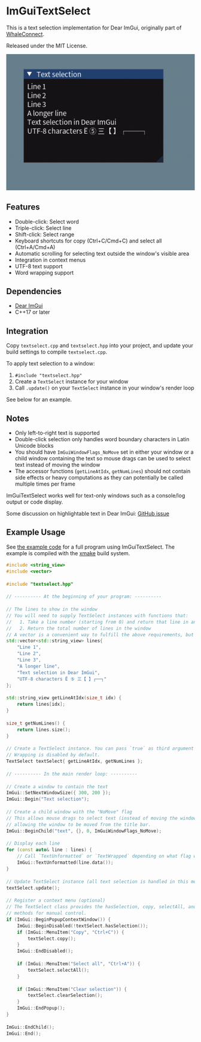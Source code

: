 # ImGuiTextSelect

This is a text selection implementation for Dear ImGui, originally part of [WhaleConnect](https://github.com/WhaleConnect/whaleconnect).

Released under the MIT License.

![Demo](demo.gif)

## Features

- Double-click: Select word
- Triple-click: Select line
- Shift-click: Select range
- Keyboard shortcuts for copy (Ctrl+C/Cmd+C) and select all (Ctrl+A/Cmd+A)
- Automatic scrolling for selecting text outside the window's visible area
- Integration in context menus
- UTF-8 text support
- Word wrapping support

## Dependencies

- [Dear ImGui](https://github.com/ocornut/imgui)
- C++17 or later

## Integration

Copy `textselect.cpp` and `textselect.hpp` into your project, and update your build settings to compile `textselect.cpp`.

To apply text selection to a window:

1. `#include "textselect.hpp"`
2. Create a `TextSelect` instance for your window
3. Call `.update()` on your `TextSelect` instance in your window's render loop

See below for an example.

## Notes

- Only left-to-right text is supported
- Double-click selection only handles word boundary characters in Latin Unicode blocks
- You should have `ImGuiWindowFlags_NoMove` set in either your window or a child window containing the text so mouse drags can be used to select text instead of moving the window
- The accessor functions (`getLineAtIdx`, `getNumLines`) should not contain side effects or heavy computations as they can potentially be called multiple times per frame

ImGuiTextSelect works well for text-only windows such as a console/log output or code display.

Some discussion on highlightable text in Dear ImGui: [GitHub issue](https://github.com/ocornut/imgui/issues/950)

## Example Usage

See [the example code](/example/main.cpp) for a full program using ImGuiTextSelect. The example is compiled with the [xmake](https://xmake.io) build system.

```cpp
#include <string_view>
#include <vector>

#include "textselect.hpp"

// ---------- At the beginning of your program: ----------

// The lines to show in the window
// You will need to supply TextSelect instances with functions that:
//   1. Take a line number (starting from 0) and return that line in an std::string_view
//   2. Return the total number of lines in the window
// A vector is a convenient way to fulfill the above requirements, but you may use whatever you like.
std::vector<std::string_view> lines{
    "Line 1",
    "Line 2",
    "Line 3",
    "A longer line",
    "Text selection in Dear ImGui",
    "UTF-8 characters Ë ⑤ 三【 】┌──┐"
};

std::string_view getLineAtIdx(size_t idx) {
    return lines[idx];
}

size_t getNumLines() {
    return lines.size();
}

// Create a TextSelect instance. You can pass `true` as third argument to enable word wrapping.
// Wrapping is disabled by default.
TextSelect textSelect{ getLineAtIdx, getNumLines };

// ---------- In the main render loop: ----------

// Create a window to contain the text
ImGui::SetNextWindowSize({ 300, 200 });
ImGui::Begin("Text selection");

// Create a child window with the "NoMove" flag
// This allows mouse drags to select text (instead of moving the window), while still
// allowing the window to be moved from the title bar.
ImGui::BeginChild("text", {}, 0, ImGuiWindowFlags_NoMove);

// Display each line
for (const auto& line : lines) {
    // Call `TextUnformatted` or `TextWrapped` depending on what flag was passed to the constructor
    ImGui::TextUnformatted(line.data());
}

// Update TextSelect instance (all text selection is handled in this method)
textSelect.update();

// Register a context menu (optional)
// The TextSelect class provides the hasSelection, copy, selectAll, and clearSelection
// methods for manual control.
if (ImGui::BeginPopupContextWindow()) {
    ImGui::BeginDisabled(!textSelect.hasSelection());
    if (ImGui::MenuItem("Copy", "Ctrl+C")) {
        textSelect.copy();
    }
    ImGui::EndDisabled();

    if (ImGui::MenuItem("Select all", "Ctrl+A")) {
        textSelect.selectAll();
    }

    if (ImGui::MenuItem("Clear selection")) {
        textSelect.clearSelection();
    }
    ImGui::EndPopup();
}

ImGui::EndChild();
ImGui::End();
```
